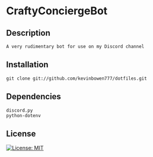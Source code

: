 # CraftyConciergeBot

## Description #

	A very rudimentary bot for use on my Discord channel

## Installation #

    git clone git://github.com/kevinbowen777/dotfiles.git

## Dependencies #

	discord.py
	python-dotenv

## License
[![License: MIT](https://img.shields.io/badge/License-MIT-yellow.svg)](https://opensource.org/licenses/MIT)
